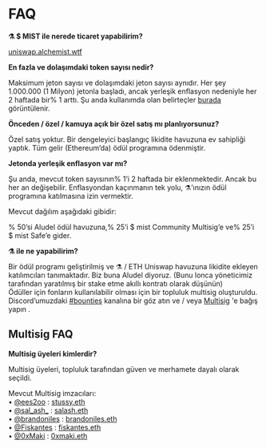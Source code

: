 # FAQ

**⚗️ $ MIST ile nerede ticaret yapabilirim?**

[uniswap.alchemist.wtf](https://app.uniswap.org/#/swap?inputCurrency=0x88acdd2a6425c3faae4bc9650fd7e27e0bebb7ab&use=V2)

**En fazla ve dolaşımdaki token sayısı nedir?**

Maksimum jeton sayısı ve dolaşımdaki jeton sayısı aynıdır. Her şey 1.000.000 \(1 Milyon\) jetonla başladı, ancak yerleşik enflasyon nedeniyle her 2 haftada bir% 1 arttı. Şu anda kullanımda olan belirteçler [burada](https://etherscan.io/token/0x88acdd2a6425c3faae4bc9650fd7e27e0bebb7ab) görüntülenir.

**Önceden / özel / kamuya açık bir özel satış mı planlıyorsunuz?**

Özel satış yoktur. Bir dengeleyici başlangıç likidite havuzuna ev sahipliği yaptık. Tüm gelir \(Ethereum’da\) ödül programına ödenmiştir.

**Jetonda yerleşik enflasyon var mı?**

Şu anda, mevcut token sayısının% 1’i 2 haftada bir eklenmektedir. Ancak bu her an değişebilir. Enflasyondan kaçınmanın tek yolu, ⚗️’ınızın ödül programına katılmasına izin vermektir.

Mevcut dağılım aşağıdaki gibidir:

% 50’si Aludel ödül havuzuna,% 25’i $ mist Community Multisig’e ve% 25’i $ mist Safe’e gider.

**⚗️ ile ne yapabilirim?**

Bir ödül programı geliştirilmiş ve ⚗️ / ETH Uniswap havuzuna likidite ekleyen katılımcıları tanımaktadır. Biz buna Aludel diyoruz. \(Bunu lonca yöneticimiz tarafından yaratılmış bir stake etme akıllı kontratı olarak düşünün\)  
Ödüller için fonların kullanılabilir olması için bir topluluk multisig oluşturuldu. Discord’umuzdaki [\#bounties](https://discord.gg/92hQDCw25u) kanalına bir göz atın ve / veya [Multisig](https://etherscan.io/address/multisig.alchemistcoin.eth) 'e bağış yapın .

## Multisig FAQ <a id="Multisig-FAQ"></a>

**Multisig üyeleri kimlerdir?**

Multisig üyeleri, topluluk tarafından güven ve merhamete dayalı olarak seçildi.

Mevcut Multisig imzacıları:  
• [@ees2oo](https://twitter.com/ees2oo) : [stussy.eth](https://etherscan.io/address/stussy.eth)  
• [@sal\_ash\_](https://twitter.com/sal_ash_) : [salash.eth](https://etherscan.io/address/salash.eth)  
• [@brandoniles](https://twitter.com/brandoniles) : [brandoniles.eth](https://etherscan.io/address/brandoniles.eth)  
• [@Fiskantes](https://twitter.com/Fiskantes) : [fiskantes.eth](https://etherscan.io/address/fiskantes.eth)  
• [@0xMaki](https://twitter.com/0xMaki) : [0xmaki.eth](https://etherscan.io/address/0xmaki.eth)


